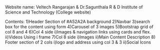 Website name: Veltech Rangarajan & Dr.Sagunthala R & D Institute of Science and Technology (College website)

Contents: 
          1)Header Section of #A52A2A background
          2)Navbar 
          3)search box for the content using form
          4)Carousel of 3 images
          5)Bootstrap grid of col 8 and 4
          6)Col 4 side
                      i)Images & navigation links using cards and flex.
                     ii)Videos Using i frame
          7)Col 8 side
                      i)Images
                     ii)Main Content Description
          8) Footer section of 2 cols
                                     i)logo and address using col 3 & 3
                                    ii)Social Icons


